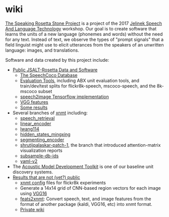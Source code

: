 # wiki
<a href="http://129.199.81.135/cmuworkshop/index.html">The Speaking Rosetta Stone Project</a> is a project of the 2017 <a href="https://www.lti.cs.cmu.edu/2017-jelinek-workshop">Jelinek Speech And Language Technology</a> workshop.  Our goal is to create software that learns the units of a new language (phonemes and words) without the need for any text.  Instead of text, we observe the types of "prompt signals" that a field linguist might use to elicit utterances from the speakers of an unwritten language: images, and translations.

Software and data created by this project include:
<ul>
<li><a href="https://github.com/JSALT-Rosetta">Public JSALT-Rosetta Data and Software</a>
<ul>
<li><a href="https://github.com/JSALT-Rosetta/SpeechCoco">The SpeechCoco Database</a></li>
<li><a href="https://github.com/JSALT-Rosetta/evaluation_tools">Evaluation Tools</a>, including ABX unit evaluation tools, and 
train/dev/test splits for flickr8k-speech, mscoco-speech, and the 8k-mscoco subset</li>
<li><a href="https://github.com/JSALT-Rosetta/jsalt-rosetta-2017/tree/master/speech2image">speech2image Tensorflow implementation</a></li>
<li><a href="https://github.com/JSALT-Rosetta/jsalt-rosetta-2017/tree/master/vgg_features">VGG features</a></li>
<li><a href="https://github.com/JSALT-Rosetta/Results">Some results</a></li>
</ul></li>
<li>Several branches of <a href="https://github.com/neulab/xnmt/">xnmt</a> including:
<ul>
<li><a href="https://github.com/neulab/xnmt/tree/speech_retrieval/xnmt">speech_retrieval</a></li>
<li><a href="https://github.com/neulab/xnmt/tree/linear_encoder/xnmt">linear_encoder</a></li>
<li><a href="https://github.com/neulab/xnmt/tree/lwang114/xnmt">lwang114</a></li>
<li><a href="https://github.com/neulab/xnmt/tree/hidden_states_mingxing/xnmt">hidden_states_mingxing</a></li>
<li><a href="https://github.com/neulab/xnmt/tree/segmenting_encoder/xnmt">segmenting_encoder</a></li>
<li><a href="https://github.com/neulab/xnmt/tree/shrutijpalaskar-patch-1/xnmt">shrutijpalaskar-patch-1</a>, the branch that introduced
attention-matrix visualization reports</li>
<li><a href="https://github.com/neulab/xnmt/tree/subsample-db-ids/xnmt">subsample-db-ids</a></li>
<li><a href="https://github.com/neulab/xnmt/tree/yaml-v2/xnmt">yaml-v2</a></li>
</ul>
</li>
<li>The <a href="https://github.com/iondel/amdtk">Acoustic Model Development Toolkit</a> is one of our baseline unit discovery
systems.</li>
<li><a href="https://github.com/neulab/jsalt-rosetta/">Results that are not (yet?) public</a>
<ul>
<li><a href="https://github.com/neulab/jsalt-rosetta/tree/master/xnmt-config">xnmt config</a> files for flickr8k experiments</li>
<li>Generate a 14x14 grid of CNN-based region vectors for each image using <a href="https://github.com/neulab/jsalt-rosetta/tree/master/vgg16">VGG16</a></li>
<li><a href="https://github.com/neulab/jsalt-rosetta/tree/master/feats2xnmt">feats2xnmt</a>: Convert speech, text, and image features from the format of another package (kaldi, VGG16, etc) into xnmt format.</li>
<li><a href="https://github.com/neulab/jsalt-rosetta/wiki">Private wiki</a></li>
</ul>
</li>
</ul>
